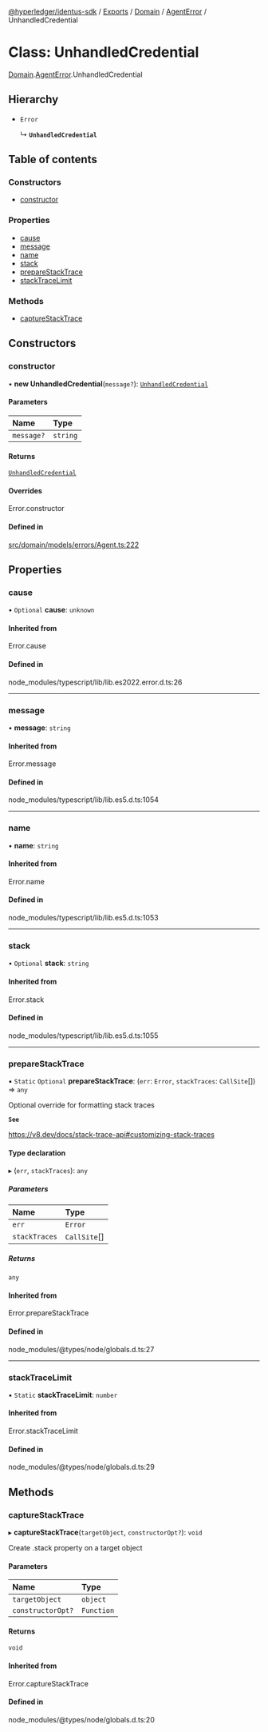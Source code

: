 [@hyperledger/identus-sdk](../README.md) / [Exports](../modules.md) / [Domain](../modules/Domain.md) / [AgentError](../modules/Domain.AgentError.md) / UnhandledCredential

# Class: UnhandledCredential

[Domain](../modules/Domain.md).[AgentError](../modules/Domain.AgentError.md).UnhandledCredential

## Hierarchy

- `Error`

  ↳ **`UnhandledCredential`**

## Table of contents

### Constructors

- [constructor](Domain.AgentError.UnhandledCredential.md#constructor)

### Properties

- [cause](Domain.AgentError.UnhandledCredential.md#cause)
- [message](Domain.AgentError.UnhandledCredential.md#message)
- [name](Domain.AgentError.UnhandledCredential.md#name)
- [stack](Domain.AgentError.UnhandledCredential.md#stack)
- [prepareStackTrace](Domain.AgentError.UnhandledCredential.md#preparestacktrace)
- [stackTraceLimit](Domain.AgentError.UnhandledCredential.md#stacktracelimit)

### Methods

- [captureStackTrace](Domain.AgentError.UnhandledCredential.md#capturestacktrace)

## Constructors

### constructor

• **new UnhandledCredential**(`message?`): [`UnhandledCredential`](Domain.AgentError.UnhandledCredential.md)

#### Parameters

| Name | Type |
| :------ | :------ |
| `message?` | `string` |

#### Returns

[`UnhandledCredential`](Domain.AgentError.UnhandledCredential.md)

#### Overrides

Error.constructor

#### Defined in

[src/domain/models/errors/Agent.ts:222](https://github.com/hyperledger-identus/sdk-ts/blob/ccc9c0ac7bbfa014ad60ef1b5e244665d7b8ffc1/src/domain/models/errors/Agent.ts#L222)

## Properties

### cause

• `Optional` **cause**: `unknown`

#### Inherited from

Error.cause

#### Defined in

node_modules/typescript/lib/lib.es2022.error.d.ts:26

___

### message

• **message**: `string`

#### Inherited from

Error.message

#### Defined in

node_modules/typescript/lib/lib.es5.d.ts:1054

___

### name

• **name**: `string`

#### Inherited from

Error.name

#### Defined in

node_modules/typescript/lib/lib.es5.d.ts:1053

___

### stack

• `Optional` **stack**: `string`

#### Inherited from

Error.stack

#### Defined in

node_modules/typescript/lib/lib.es5.d.ts:1055

___

### prepareStackTrace

▪ `Static` `Optional` **prepareStackTrace**: (`err`: `Error`, `stackTraces`: `CallSite`[]) => `any`

Optional override for formatting stack traces

**`See`**

https://v8.dev/docs/stack-trace-api#customizing-stack-traces

#### Type declaration

▸ (`err`, `stackTraces`): `any`

##### Parameters

| Name | Type |
| :------ | :------ |
| `err` | `Error` |
| `stackTraces` | `CallSite`[] |

##### Returns

`any`

#### Inherited from

Error.prepareStackTrace

#### Defined in

node_modules/@types/node/globals.d.ts:27

___

### stackTraceLimit

▪ `Static` **stackTraceLimit**: `number`

#### Inherited from

Error.stackTraceLimit

#### Defined in

node_modules/@types/node/globals.d.ts:29

## Methods

### captureStackTrace

▸ **captureStackTrace**(`targetObject`, `constructorOpt?`): `void`

Create .stack property on a target object

#### Parameters

| Name | Type |
| :------ | :------ |
| `targetObject` | `object` |
| `constructorOpt?` | `Function` |

#### Returns

`void`

#### Inherited from

Error.captureStackTrace

#### Defined in

node_modules/@types/node/globals.d.ts:20
